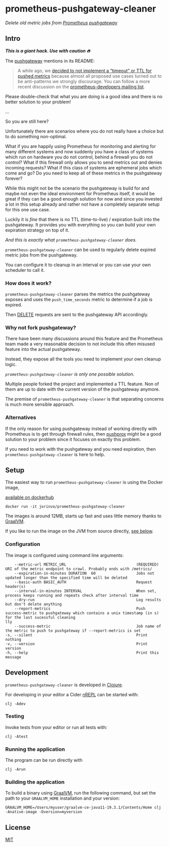# prometheus-pushgateway-cleaner

*Delete old metric jobs from [Prometheus](https://prometheus.io/) [pushgateway](https://github.com/prometheus/pushgateway)*


## Intro

***This is a giant hack. Use with caution 🔥***

The [pushgateway](https://github.com/prometheus/pushgateway) mentions in its README:

> A while ago, we [decided to not implement a “timeout” or TTL for pushed metrics](https://github.com/prometheus/pushgateway/issues/19) because almost all proposed use cases turned out to be anti-patterns we strongly discourage. You can follow a more recent discussion on the [prometheus-developers mailing list](https://groups.google.com/forum/#!topic/prometheus-developers/9IyUxRvhY7w).

Please double-check that what you are doing is a good idea and there is no better solution to your problem!

...

So you are still here?

Unfortunately there are scenarios where you do not really have a choice but to do something non-optimal.

What if you are happily using Prometheus for monitoring and alerting for many different systems
and now suddenly you have a class of systems which run on hardware you do not control, behind a firewall you do not control?
What if this firewall only allows you to send metrics out and denies incoming requests?
What if this class of systems are ephemeral jobs which come and go?
Do you need to keep all of these metrics in the pushgateway forever?

While this might not be the scenario the pushgateway is build for and maybe not even the ideal environment for Prometheus itself,
it would be great if they can be a good enough solution for now and since you invested a lot in this setup already and rather not have a completely separate setup for this one use case.

Luckily it is *fine* that there is no TTL (time-to-live) / expiration built into the pushgateway.
It provides you with everything so you can build your own expiration strategy on top of it.

*And this is exactly what `prometheus-pushgateway-cleaner` does.*

`prometheus-pushgateway-cleaner` can be used to regularly delete expired metric jobs from the pushgateway.

You can configure it to cleanup in an interval or you can use your own scheduler to call it.

### How does it work?

`prometheus-pushgateway-cleaner` parses the metrics the pushgateway exposes
and uses the `push_time_seconds` metric to determine if a job is expired.

Then [DELETE](https://github.com/prometheus/pushgateway#delete-method) requests are sent to the pushgateway API accordingly.

### Why not fork pushgateway?

There have been many discussions around this feature and the Prometheus team made a very reasonable decision to not include this often misused feature into the actual pushgateway.

Instead, they expose all the tools you need to implement your own cleanup logic.

*`prometheus-pushgateway-cleaner` is only one possible solution.*

Multiple people forked the project and implemented a TTL feature. Non of them are up to date with the current version of the pushgateway anymore.

The premise of `prometheus-pushgateway-cleaner` is that separating concerns is much more sensible approach.

### Alternatives

If the only reason for using pushgateway instead of working directly with Prometheus is to get through firewall rules,
then [pushprox](https://github.com/robustperception/pushprox) might be a good solution to your problem since it focuses on exactly this problem.

If you need to work with the pushgateway and you need expiration, then `prometheus-pushgateway-cleaner` is here to help.


## Setup

The easiest way to run `prometheus-pushgateway-cleaner` is using the Docker image,

[available on dockerhub](https://hub.docker.com/r/jorinvo/prometheus-pushgateway-cleaner/tags)

```
docker run -it jorinvo/prometheus-pushgateway-cleaner
```

The images is around 12MB, starts up fast and uses little memory thanks to [GraalVM](https://www.graalvm.org/).

If you like to run the image on the JVM from source directly, [see below](running-the-application).

### Configuration

The image is configured using command line arguments:

```
    --metric-url METRIC_URL                               (REQUIRED) URI of the metric endpoint to crawl. Probably ends with /metrics/
    --expiration-in-minutes DURATION  60                  Jobs not updated longer than the specified time will be deleted
    --basic-auth BASIC_AUTH                               Request header(s)
    --interval-in-minutes INTERVAL                        When set, process keeps running and repeats check after interval time
    --dry-run                                             Log results but don't delete anything
    --report-metrics                                      Push success-metric to pushgateway which contains a unix timestamp (in s) for the last sucessful cleaning
lly
    --success-metric                                      Job name of the metric to push to pushgateway if --report-metrics is set
-s, --silent                                              Print nothing
-v, --version                                             Print version
-h, --help                                                Print this message
```


## Development

`prometheus-pushgateway-cleaner` is developed in [Clojure](https://clojure.org/).

For developing in your editor a Cider [nREPL](https://github.com/clojure-emacs/cider-nrepl) can be started with:

```
clj -Adev
```

### Testing

Invoke tests from your editor or run all tests with:

```
clj -Atest
```

### Running the application

The program can be run directly with

```
clj -Arun
```

### Building the application

To build a binary using [GraalVM](https://www.graalvm.org/), run the following command,
but set the path to your `GRAALVM_HOME` installation and your version:

```
GRAALVM_HOME=/Users/myuser/graalvm-ce-java11-19.3.1/Contents/Home clj -Anative-image -Dversion=myversion
```


## License

[MIT](./license.txt)
